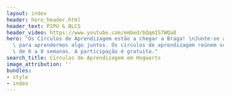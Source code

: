```yaml
---
layout: index
header: hero_header.html
header_text: P2PU & BLCS
header_video: https://www.youtube.com/embed/bQqmIS7WQa8
hero: "Os Círculos de Aprendizagem estão a chegar a Braga! \nJunte-se a nós na biblioteca\
  \ para aprendermos algo juntos. Os círculos de aprendizagem reúnem semanalmente\
  \ de 6 a 8 semanas. A participação é gratuita."
search_title: Círculos de Aprendizagem em Hogwarts
image_attribution: ''
bundles:
- style
- index
---
```

